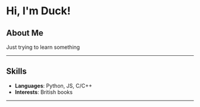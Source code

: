 # Hi, I'm Duck!

## About Me  
Just trying to learn something

---

## Skills  
- **Languages**: Python, JS, C/C++ 
- **Interests**: British books
---
